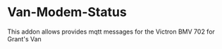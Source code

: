 # Van-Modem-Status

This addon allows provides mqtt messages for the Victron BMV 702 for Grant's Van